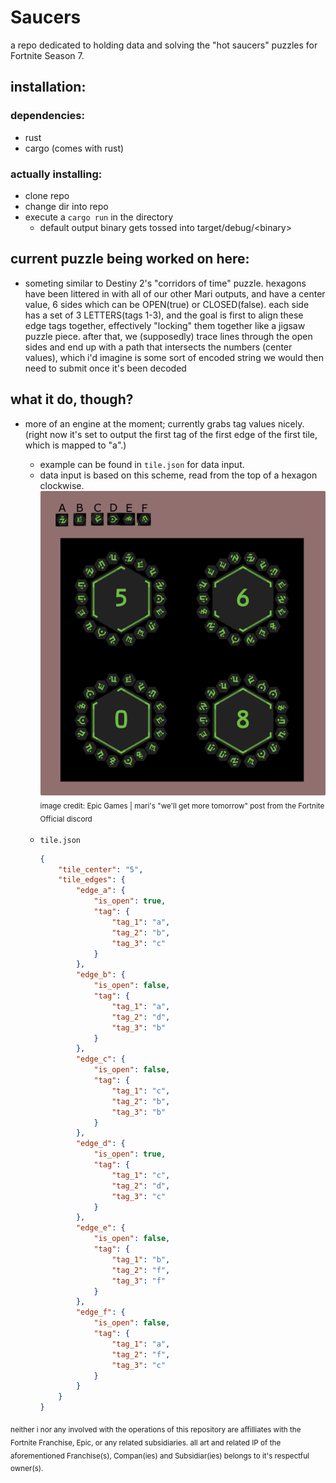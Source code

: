 # Saucers
a repo dedicated to holding data and solving the "hot saucers" puzzles for Fortnite Season 7.

## installation:

### dependencies:
- rust
- cargo (comes with rust)

### actually installing:
- clone repo
- change dir into repo
- execute a `cargo run` in the directory
  - default output binary gets tossed into target/debug/\<binary>

## current puzzle being worked on here:
  - someting similar to Destiny 2's "corridors of time" puzzle. hexagons have been littered in with all of our other Mari outputs, and have a center value, 6 sides which can be OPEN(true) or CLOSED(false). each side has a set of 3 LETTERS(tags 1-3), and the goal is first to align these edge tags together, effectively "locking" them together like a jigsaw puzzle piece. after that, we (supposedly) trace lines through the open sides and end up with a path that intersects the numbers (center values), which i'd imagine is some sort of encoded string we would then need to submit once it's been decoded

## what it do, though?
- more of an engine at the moment; currently grabs tag values nicely. (right now it's set to output the first tag of the first edge of the first tile, which is mapped to "a".)
  - example can be found in `tile.json` for data input.
  - data input is based on this scheme, read from the top of a hexagon clockwise.
  ![example tile data legend](TileTagExample.png)
  <sub>image credit: Epic Games | mari's "we'll get more tomorrow" post from the Fortnite Official discord</sub>

  <br>

  - `tile.json`
    ```json
    {
        "tile_center": "5",
        "tile_edges": {
            "edge_a": {
                "is_open": true,
                "tag": {
                    "tag_1": "a",
                    "tag_2": "b",
                    "tag_3": "c"
                }
            },
            "edge_b": {
                "is_open": false,
                "tag": {
                    "tag_1": "a",
                    "tag_2": "d",
                    "tag_3": "b"
                }
            },
            "edge_c": {
                "is_open": false,
                "tag": {
                    "tag_1": "c",
                    "tag_2": "b",
                    "tag_3": "b"
                }
            },
            "edge_d": {
                "is_open": true,
                "tag": {
                    "tag_1": "c",
                    "tag_2": "d",
                    "tag_3": "c"
                }
            },
            "edge_e": {
                "is_open": false,
                "tag": {
                    "tag_1": "b",
                    "tag_2": "f",
                    "tag_3": "f"
                }
            },
            "edge_f": {
                "is_open": false,
                "tag": {
                    "tag_1": "a",
                    "tag_2": "f",
                    "tag_3": "c"
                }
            }
        }
    }
    ```
<sub>neither i nor any involved with the operations of this repository are affilliates with the Fortnite Franchise, Epic, or any related subsidiaries. all art and related IP of the aforementioned Franchise(s), Compan(ies) and Subsidiar(ies) belongs to it's respectful owner(s). </sub>